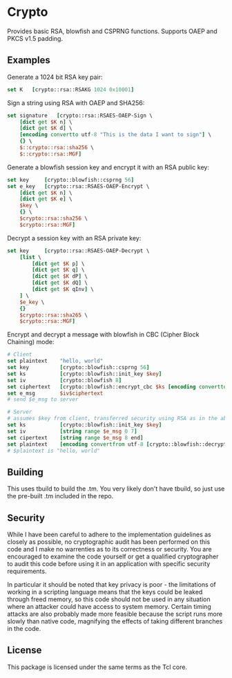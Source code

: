 Crypto
======

Provides basic RSA, blowfish and CSPRNG functions.  Supports OAEP and PKCS v1.5 padding.

Examples
--------

Generate a 1024 bit RSA key pair:
~~~tcl
set K	[crypto::rsa::RSAKG 1024 0x10001]
~~~

Sign a string using RSA with OAEP and SHA256:
~~~tcl
set signature	[crypto::rsa::RSAES-OAEP-Sign \
	[dict get $K n] \
	[dict get $K d] \
	[encoding convertto utf-8 "This is the data I want to sign"] \
	{} \
	$::crypto::rsa::sha256 \
	$::crypto::rsa::MGF]
~~~

Generate a blowfish session key and encrypt it with an RSA public key:
~~~tcl
set key		[crypto::blowfish::csprng 56]
set e_key	[crypto::rsa::RSAES-OAEP-Encrypt \
	[dict get $K n] \
	[dict get $K e] \
	$key \
	{} \
	$crypto::rsa::sha256 \
	$crypto::rsa::MGF]
~~~

Decrypt a session key with an RSA private key:
~~~tcl
set key		[crypto::rsa::RSAES-OAEP-Decrypt \
	[list \
		[dict get $K p] \
		[dict get $K q] \
		[dict get $K dP] \
		[dict get $K dQ] \
		[dict get $K qInv] \
	] \
	$e_key \
	{}
	$crypto::rsa::sha265 \
	$crypto::rsa::MGF]
~~~

Encrypt and decrypt a message with blowfish in CBC (Cipher Block Chaining) mode:
~~~tcl
# Client
set plaintext    "hello, world"
set key          [crypto::blowfish::csprng 56]
set ks           [crypto::blowfish::init_key $key]
set iv           [crypto::blowfish 8]
set ciphertext   [crypto::blowfish::encrypt_cbc $ks [encoding convertto utf-8 $plaintext] $iv
set e_msg        $iv$ciphertext
# send $e_msg to server

# Server
# assumes $key from client, transferred security using RSA as in the above examples
set ks           [crypto::blowfish::init_key $key]
set iv           [string range $e_msg 0 7]
set cipertext    [string range $e_msg 8 end]
set plaintext    [encoding convertfrom utf-8 [crypto::blowfish::decrypt_cbc $ks $ciphertext $iv]]
# $plaintext is "hello, world"
~~~

Building
--------
This uses tbuild to build the .tm.  You very likely don't have tbuild, so
just use the pre-built .tm included in the repo.

Security
--------
While I have been careful to adhere to the implementation guidelines as
closely as possible, no cryptographic audit has been performed on this code
and I make no warrenties as to its correctness or security.  You are
encouraged to examine the code yourself or get a qualified cryptographer to
audit this code before using it in an application with specific security
requirements.

In particular it should be noted that key privacy is poor - the limitations
of working in a scripting language means that the keys could be leaked
through freed memory, so this code should not be used in any situation where
an attacker could have access to system memory.  Certain timing attacks
are also probably made more feasible because the script runs more slowly
than native code, magnifying the effects of taking different branches in
the code.

License
-------
This package is licensed under the same terms as the Tcl core.

